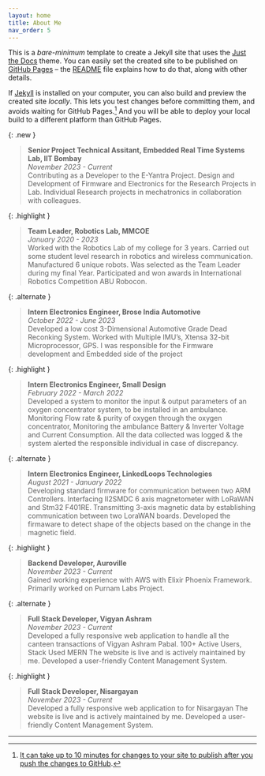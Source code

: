 ```yaml
---
layout: home
title: About Me
nav_order: 5
---
```


This is a *bare-minimum* template to create a Jekyll site that uses the [Just the Docs] theme. You can easily set the created site to be published on [GitHub Pages] – the [README] file explains how to do that, along with other details.

If [Jekyll] is installed on your computer, you can also build and preview the created site *locally*. This lets you test changes before committing them, and avoids waiting for GitHub Pages.[^1] And you will be able to deploy your local build to a different platform than GitHub Pages.

{: .new }
> **Senior Project Technical Assitant, Embedded Real Time Systems Lab, IIT Bombay**<br>
*November 2023 - Current*<br>
Contributing as a Developer to the E-Yantra Project. Design and Development of Firmware and Electronics for the Research Projects in Lab. Individual Research projects in mechatronics in collaboration with colleagues.

{: .highlight }
> **Team Leader, Robotics Lab, MMCOE**<br>
*January 2020 - 2023*<br>
Worked with the Robotics Lab of my college for 3 years. Carried out some student level research in robotics and wireless communication. Manufactured 6 unique robots. Was selected as the Team Leader during my final Year. Participated and won awards in International Robotics Competition ABU Robocon. 

{: .alternate }
> **Intern Electronics Engineer, Brose India Automotive**<br>
*October 2022 - June 2023*<br>
Developed a low cost 3-Dimensional Automotive Grade Dead Reconking System. Worked with Multiple IMU’s, Xtensa 32-bit Microprocessor, GPS. I was responsible for the Firmware development and Embedded side of the project

{: .highlight }
> **Intern Electronics Engineer, Small Design**<br>
*February 2022 - March 2022*<br>
Developed a system to monitor the input & output parameters of an oxygen concentrator system, to be installed in an ambulance. Monitoring Flow rate & purity of oxygen through the oxygen concentrator, Monitoring the ambulance Battery & Inverter Voltage and Current Consumption. All the data collected was logged & the system alerted the responsible individual in case of discrepancy.

{: .alternate }
> **Intern Electronics Engineer, LinkedLoops Technologies**<br>
*August 2021 - January 2022*<br>
Developing standard firmware for communication between two ARM Controllers. Interfacing II2SMDC 6 axis magnetometer with LoRaWAN and Stm32 F401RE. Transmitting 3-axis magnetic data by establishing communication between two LoraWAN boards. Developed the firmaware to detect shape of the objects based on the change in the magnetic field.

{: .highlight }
> **Backend Developer, Auroville**<br>
*November 2023 - Current*<br>
Gained working experience with AWS with Elixir Phoenix Framework. Primarily worked on Purnam Labs Project.

{: .alternate }
> **Full Stack Developer, Vigyan Ashram**<br>
*November 2023 - Current*<br>
Developed a fully responsive web application to handle all the canteen transactions of Vigyan Ashram Pabal. 100+ Active Users, Stack Used MERN The website is live and is actively maintained by me. Developed a user-friendly Content Management System.


{: .highlight }
> **Full Stack Developer, Nisargayan**<br>
*November 2023 - Current*<br>
Developed a fully responsive web application to for Nisargayan The website is live and is actively maintained by me. Developed a user-friendly Content Management System.


----

[^1]: [It can take up to 10 minutes for changes to your site to publish after you push the changes to GitHub](https://docs.github.com/en/pages/setting-up-a-github-pages-site-with-jekyll/creating-a-github-pages-site-with-jekyll#creating-your-site).

[Just the Docs]: https://just-the-docs.github.io/just-the-docs/
[GitHub Pages]: https://docs.github.com/en/pages
[README]: https://github.com/just-the-docs/just-the-docs-template/blob/main/README.md
[Jekyll]: https://jekyllrb.com
[GitHub Pages / Actions workflow]: https://github.blog/changelog/2022-07-27-github-pages-custom-github-actions-workflows-beta/
[use this template]: https://github.com/just-the-docs/just-the-docs-template/generate
